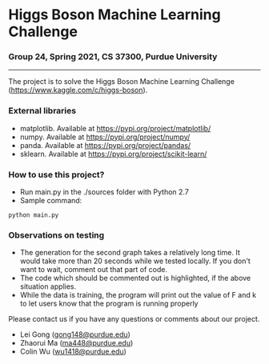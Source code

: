# Higgs Boson Machine Learning Challenge

### Group 24, Spring 2021, CS 37300, Purdue University

---

The project is to solve the Higgs Boson Machine Learning Challenge (https://www.kaggle.com/c/higgs-boson).

### External libraries
- matplotlib. Available at https://pypi.org/project/matplotlib/
- numpy. Available at https://pypi.org/project/numpy/
- panda. Available at https://pypi.org/project/pandas/
- sklearn. Available at https://pypi.org/project/scikit-learn/

### How to use this project?
- Run main.py in the ./sources folder with Python 2.7
- Sample command:

```
python main.py
```

### Observations on testing
- The generation for the second graph takes a relatively long time. It would take more than 20 seconds while we
tested locally. If you don't want to wait, comment out that part of code.
- The code which should be commented out is highlighted, if the above situation applies.
- While the data is training, the program will print out the value of F and k to let users know that the program
is running properly

Please contact us if you have any questions or comments about our project.
- Lei Gong (gong148@purdue.edu)
- Zhaorui Ma (ma448@purdue.edu)
- Colin Wu (wu1418@purdue.edu)